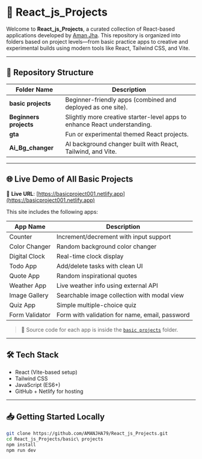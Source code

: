 # 🚀 React_js_Projects

Welcome to **React_js_Projects**, a curated collection of React-based applications developed by [Aman Jha](https://github.com/AMANJHA79). This repository is organized into folders based on project levels—from basic practice apps to creative and experimental builds using modern tools like React, Tailwind CSS, and Vite.

---

## 📂 Repository Structure

| Folder Name         | Description                                                                 |
|---------------------|-----------------------------------------------------------------------------|
| **basic projects**   | Beginner-friendly apps (combined and deployed as one site).               |
| **Beginners projects** | Slightly more creative starter-level apps to enhance React understanding. |
| **gta**             | Fun or experimental themed React projects.                                 |
| **Ai_Bg_changer**   | AI background changer built with React, Tailwind, and Vite.                |

---

## 🌐 Live Demo of All Basic Projects

🚀 **Live URL**: [https://basicproject001.netlify.app](https://basicproject001.netlify.app)

This site includes the following apps:

| App Name       | Description                                      |
|----------------|--------------------------------------------------|
| Counter        | Increment/decrement with input support           |
| Color Changer  | Random background color changer                  |
| Digital Clock  | Real-time clock display                          |
| Todo App       | Add/delete tasks with clean UI                   |
| Quote App      | Random inspirational quotes                      |
| Weather App    | Live weather info using external API             |
| Image Gallery  | Searchable image collection with modal view      |
| Quiz App       | Simple multiple-choice quiz                      |
| Form Validator | Form with validation for name, email, password   |

> 📁 Source code for each app is inside the [`basic projects`](./basic%20projects) folder.

---

## 🛠️ Tech Stack

- React (Vite-based setup)
- Tailwind CSS
- JavaScript (ES6+)
- GitHub + Netlify for hosting

---

## 📥 Getting Started Locally

```bash
git clone https://github.com/AMANJHA79/React_js_Projects.git
cd React_js_Projects/basic\ projects
npm install
npm run dev
